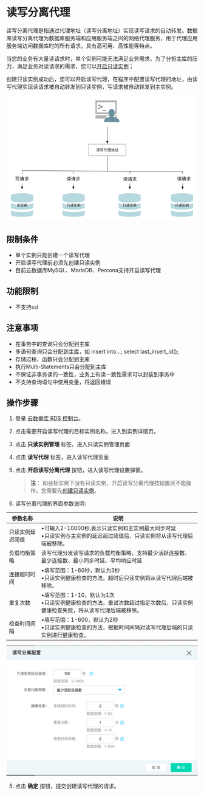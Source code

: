 # 读写分离代理
读写分离代理是指通过代理地址（读写分离地址）实现读写请求的自动转发。数据库读写分离代理为数据库服务端和应用服务端之间的网络代理服务，用于代理应用服务端访问数据库时的所有请求，具有高可用、高性能等特点。

当您的业务有大量读请求时，单个实例可能无法满足业务需求，为了分担主库的压力，满足业务对读请求的需求，您可以[开启只读实例](https://docs.jdcloud.com/cn/rds/create-readonly-instance)；

创建只读实例成功后，您可以开启读写代理，在程序中配置读写代理的地址，由读写代理实现读请求被自动转发到只读实例，写请求被自动转发到主实例。

![读写代理架构](../../../../../image/RDS/ReadWriteProxy-arch.png)

## 限制条件
* 单个实例只能创建一个读写代理
* 开启读写代理前必须先创建只读实例
* 目前云数据库MySQL、MariaDB、Percona支持开启读写代理

## 功能限制
* 不支持ssl

## 注意事项
* 在事务中的查询只会分配到主库
* 多语句查询只会分配到主库，如 insert into...; select last_insert_id();
* 存储过程、函数只会分配到主库
* 执行Multi-Statements只会分配到主库
* 不保证非事务读的一致性，业务上有读一致性需求可以封装到事务中
* 不支持查询语句中使用变量，将返回错误

## 操作步骤
1. 登录 [云数据库 RDS 控制台](https://rds-console.jdcloud.com/database)。
2. 点击需要开启读写代理的目标实例名称，进入到实例详情页。
3. 点击 **只读实例管理** 标签，进入只读实例管理页面
4. 点击 **读写代理** 标签，进入读写代理页面
5. 点击  **开启读写分离代理** 按钮，进入读写代理设置弹窗。
   > **注**： 如目标实例下没有只读实例，开启读写分离代理按钮置灰不能操作。您需要先[创建只读实例](https://docs.jdcloud.com/cn/rds/create-readonly-instance)。

6. 读写分离代理的界面参数说明:

|参数名称|说明|
|--|--|
|只读实例延迟阈值|&bull;可输入2-10000秒,表示只读实例和主实例最大同步时延<br> &bull;只读实例与主实例的延迟超过阈值后，只读实例将从读写代理后端被移除。 |
|负载均衡策略| 读写代理分发读写请求的负载均衡策略，支持最少活跃连接数、最少连接数、最小同步时延、平均响应时延 |
|连接超时时间|&bull;填写范围：1-60秒，默认为3秒<br>&bull;只读实例健康检查的方法。超时后只读实例将从读写代理后端被移除。|
|重复次数|&bull;填写范围：1-10，默认为1次<br>&bull;只读实例健康检查的方法。重试次数超过指定次数后，只读实例健康检查失败，将从读写代理后端被移除。|
|检查时间间隔|&bull;填写范围：1-600，默认为2秒<br>&bull;只读实例健康检查的方法，根据时间间隔对读写代理后端的只读实例进行健康检查。|

![创建读写代理](../../../../../image/RDS/ReadWriteProxy-create.png)

5. 点击 **确定** 按钮，提交创建读写代理的请求。


